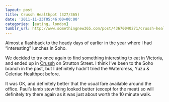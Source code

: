 ```yaml
---
layout: post
title: Crussh Healthpot (327/365)
date: '2011-11-23T05:46:00+00:00'
categories: [eating, london]
tumblr_url: http://www.somethingnew365.com/post/43670040271/crussh-healthpot-327365
---
```

Almost a flashback to the heady days of earlier in the year where I had “interesting” lunches in Soho.

We decided to try once again to find something interesting to eat in Victoria, and ended up in [Crussh](http://www.crussh.com/) on Strutton Street. I think I’ve been to the Soho branch in the past, but I definitely hadn’t tried the Watercress, Yuzu & Celeriac Healthpot before.

It was OK, and definitely better that the usual fare available around the office. Paul’s lamb stew thing looked better (except for the meat) so will definitely try there again as it was just about worth the 10 minute walk.
